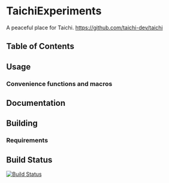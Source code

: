 # TaichiExperiments

A peaceful place for Taichi.
https://github.com/taichi-dev/taichi


## Table of Contents



## Usage



### Convenience functions and macros



## Documentation



## Building



### Requirements



## Build Status

[![Build Status](https://travis-ci.com/splashyin/TaichiExperiments.svg?branch=master)](https://travis-ci.com/splashyin/TaichiExperiments)

